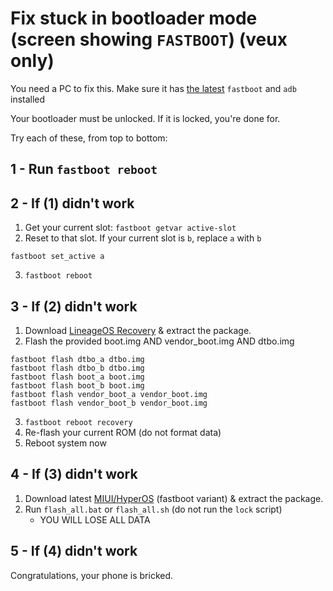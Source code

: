 # Fix stuck in bootloader mode (screen showing `FASTBOOT`) (veux only)

You need a PC to fix this. Make sure it has [the latest](https://developer.android.com/tools/releases/platform-tools) `fastboot` and `adb` installed

Your bootloader must be unlocked. If it is locked, you're done for.

Try each of these, from top to bottom:

## 1 - Run `fastboot reboot`
## 2 - If (1) didn't work
1. Get your current slot: `fastboot getvar active-slot`
2. Reset to that slot. If your current slot is `b`, replace `a` with `b`
```
fastboot set_active a
```
3.  `fastboot reboot`
## 3 - If (2) didn't work
1. Download [LineageOS Recovery](https://sourceforge.net/projects/recovery-veux/files/lineage-recovery-20250112-veux.zip/download) & extract the package. 
2. Flash the provided boot.img AND vendor_boot.img AND dtbo.img
```
fastboot flash dtbo_a dtbo.img
fastboot flash dtbo_b dtbo.img
fastboot flash boot_a boot.img
fastboot flash boot_b boot.img
fastboot flash vendor_boot_a vendor_boot.img
fastboot flash vendor_boot_b vendor_boot.img
```
3. `fastboot reboot recovery`
4. Re-flash your current ROM (do not format data)
5. Reboot system now
## 4 - If (3) didn't work
1. Download latest [MIUI/HyperOS](https://xmfirmwareupdater.com/hyperos/veux/) (fastboot variant) & extract the package. 
2. Run `flash_all.bat` or `flash_all.sh` (do not run the `lock` script)
	- YOU WILL LOSE ALL DATA
## 5 - If (4) didn't work
Congratulations, your phone is bricked.